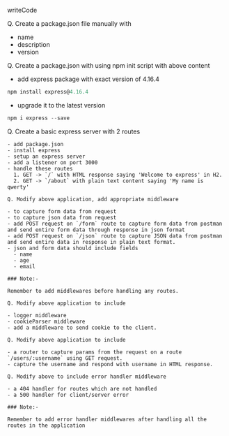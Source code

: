writeCode

Q. Create a package.json file manually with

- name
- description
- version

Q. Create a package.json with using npm init script with above content

- add express package with exact version of 4.16.4

```js
npm install express@4.16.4
```

- upgrade it to the latest version

```js
npm i express --save
```

Q. Create a basic express server with 2 routes

```
- add package.json
- install express
- setup an express server
- add a listener on port 3000
- handle these routes
  1. GET -> `/` with HTML response saying 'Welcome to express' in H2.
  2. GET -> `/about` with plain text content saying 'My name is qwerty'

Q. Modify above application, add appropriate middleware

- to capture form data from request
- to capture json data from request
- add POST request on `/form` route to capture form data from postman and send entire form data through response in json format
- add POST request on `/json` route to capture JSON data from postman and send entire data in response in plain text format.
- json and form data should include fields
  - name
  - age
  - email

### Note:-

Remember to add middlewares before handling any routes.

Q. Modify above application to include

- logger middleware
- cookieParser middleware
- add a middleware to send cookie to the client.

Q. Modify above application to include

- a router to capture params from the request on a route `/users/:username` using GET request.
- capture the username and respond with username in HTML response.

Q. Modify above to include error handler middleware

- a 404 handler for routes which are not handled
- a 500 handler for client/server error

### Note:-

Remember to add error handler middlewares after handling all the routes in the application
```
